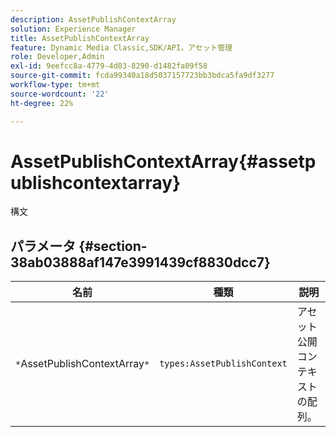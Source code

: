```yaml
---
description: AssetPublishContextArray
solution: Experience Manager
title: AssetPublishContextArray
feature: Dynamic Media Classic,SDK/API，アセット管理
role: Developer,Admin
exl-id: 9eefcc8a-4779-4d03-8290-d1482fa09f58
source-git-commit: fcda99340a18d5037157723bb3bdca5fa9df3277
workflow-type: tm+mt
source-wordcount: '22'
ht-degree: 22%

---
```


# AssetPublishContextArray{#assetpublishcontextarray}

構文

## パラメータ {#section-38ab03888af147e3991439cf8830dcc7}

| 名前 | 種類 | 説明 |
|---|---|---|
| `*`AssetPublishContextArray`*` | `types:AssetPublishContext` | アセット公開コンテキストの配列。 |
